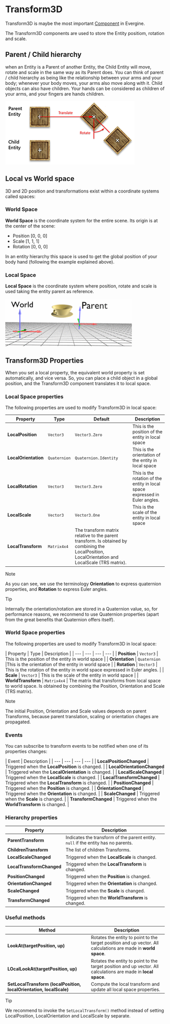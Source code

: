 # Transform3D

Transform3D is maybe the most important [Component](component_arch/components/index.md) in Evergine.

The Transform3D components are used to store the Entity positiom, rotation and scale.

## Parent / Child hierarchy

when an Entity is a Parent of another Entity, the Child Entity will move, rotate and scale in the same way as its Parent does. You can think of parent / child hierarchy as being like the relationship between your arms and your body; whenever your body moves, your arms also move along with it. Child objects can also have children. Your hands can be considered as children of your arms, and your fingers are hands children.

![Hierarchy](component_arch/entities/images/entity_hierarchy.png)


## Local vs World space

3D and 2D position and transformations exist within a coordinate systems called spaces:

### World Space

**World Space**  is the coordinate system for the entire scene. Its origin is at the center of the scene: 
* Position [0, 0, 0]
* Scale [1, 1, 1]
* Rotation [0, 0, 0]

In an entity hierarchy this space is used to get the global position of your body hand (following the example explained above).

### Local Space

**Local Space** is the coordinate system where position, rotate and scale is used taking the entity parent as reference.

![localvsworld](images/localvsworld.gif)


## Transform3D Properties

When you set a local property, the equivalent world property is set automatically, and vice versa. So, you can place a child object in a global position, and the Transform3D component translates it to local space.

### Local Space properties

The following properties are used to modify Transform3D in local space:

| Property | Type | Default | Description |
| --- | --- | --- | --- |
| **LocalPosition** | `Vector3` | `Vector3.Zero` | This is the position of the entity in local space |
| **LocalOrientation** | `Quaternion` | `Quaternion.Identity` | This is the orientation of the entity in local space |
| **LocalRotation** | `Vector3` | `Vector3.Zero` | This is the rotation of the entity in local space expressed in Euler angles. |
| **LocalScale** | `Vector3` | `Vector3.One` | This is the scale of the entity in local space |
| **LocalTransform** | `Matrix4x4` | The transform matrix relative to the parent transform. Is obtained by combining the LocalPosition, LocalOrientation and LocalScale (TRS matrix).

> [!NOTE]
> As you can see, we use the terminology **Orientation** to express quaternion properties, and **Rotation** to express Euler angles.

> [!TIP]
> Internally the orientation/rotation are stored in a Quaternion value, so, for performance reasons, we reconmend to use Quaternion properties (apart from the great benefits that Quaternion offers itself).

### World Space properties

The following properties are used to modify Transform3D in local space:

| Property | Type | Description |
| --- | --- | --- | --- |
| **Position** | `Vector3` | This is the position of the entity in world space |
| **Orientation** | `Quaternion` |This is the orientation of the entity in world space |
| **Rotation** | `Vector3` | This is the rotation of the entity in world space expressed in Euler angles. |
| **Scale** | `Vector3` | This is the scale of the entity in world space |
| **WorldTransform** | `Matrix4x4` | The matrix that transforms from local space to world space. Is obtained by combining the Position, Orientation and Scale (TRS matrix).

> [!NOTE]
> The initial Position, Orientation and Scale values depends on parent Transforms, because parent translation, scaling or orientation chages are propagated.

### Events

You can subscribe to transform events to be notified when one of its properties changes:

| Event | Description |
| --- | --- | --- | --- |
| **LocalPositionChanged** | Triggered when the **LocalPosition** is changed. |
| **LocalOrientationChanged** | Triggered when the **LocalOrientation** is changed. |
| **LocalScaleChanged** | Triggered when the **LocalScale** is changed. |
| **LocalTransformChanged** | Triggered when the **LocalTransform** is changed. |
| **PositionChanged** | Triggered when the **Position** is changed. |
| **OrientationChanged** | Triggered when the **Orientation** is changed. |
| **ScaleChanged** | Triggered when the **Scale** is changed. |
| **TransformChanged** | Triggered when the **WorldTransform** is changed. |

### Hierarchy properties

| Property | Description |
| --- | --- |
| **ParentTransform** | Indicates the transform of the parent entity. `null` if the entity has no parents. |
| **ChildrenTransform** | The list of children Transforms. |
| **LocalScaleChanged** | Triggered when the **LocalScale** is changed. |
| **LocalTransformChanged** | Triggered when the **LocalTransform** is changed. |
| **PositionChanged** | Triggered when the **Position** is changed. |
| **OrientationChanged** | Triggered when the **Orientation** is changed. |
| **ScaleChanged** | Triggered when the **Scale** is changed. |
| **TransformChanged** | Triggered when the **WorldTransform** is changed. |

### Useful methods

| Method | Description |
|--- | --- |
| **LookAt(targetPosition, up)** | Rotates the entity to point to the target position and up vector. All calculations are made in **world space**. |
| **LOcalLookAt(targetPosition, up)** | Rotates the entity to point to the target position and up vector. All calculations are made in **local space**. |
| **SetLocalTransform (localPosition, localOrientation, localScale)** | Compute the local transform and update all local space properties. |

> [!TIP]
> We reconmend to invoke the `SetLocalTransform()` method instead of setting LocalPosition, LocalOrientation and LocalScale by separate.
